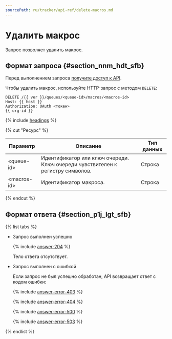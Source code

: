 ```yaml
---
sourcePath: ru/tracker/api-ref/delete-macros.md
---
```

# Удалить макрос

Запрос позволяет удалить макрос.

## Формат запроса {#section_nnm_hdt_sfb}

Перед выполнением запроса [получите доступ к API](concepts/access.md).

Чтобы удалить макрос, используйте HTTP-запрос с методом `DELETE`:

```
DELETE /{{ ver }}/queues/<queue-id>/macros/<macros-id>
Host: {{ host }}
Authorization: OAuth <токен>
{{ org-id }}
```

{% include [headings](../_includes/tracker/api/headings.md) %}

{% cut "Ресурс" %}

Параметр | Описание | Тип данных
-------- | -------- | ----------
\<queue-id> | Идентификатор или ключ очереди. Ключ очереди чувствителен к регистру символов. | Строка
\<macros-id> | Идентификатор макроса. | Строка

{% endcut %} 

## Формат ответа {#section_p1j_lgt_sfb}

{% list tabs %}

- Запрос выполнен успешно

  {% include [answer-204](../_includes/tracker/api/answer-204.md) %}
  
  Тело ответа отсутствует.

- Запрос выполнен с ошибкой

    Если запрос не был успешно обработан, API возвращает ответ с кодом ошибки:

    {% include [answer-error-403](../_includes/tracker/api/answer-error-403.md) %}

    {% include [answer-error-404](../_includes/tracker/api/answer-error-404.md) %}

    {% include [answer-error-500](../_includes/tracker/api/answer-error-500.md) %}

    {% include [answer-error-503](../_includes/tracker/api/answer-error-503.md) %}
     
{% endlist %}